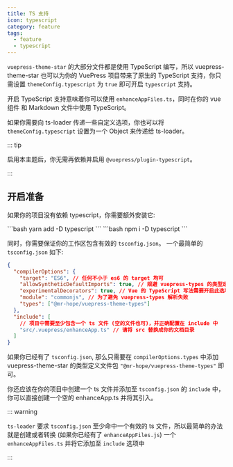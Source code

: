 ```yaml
---
title: TS 支持
icon: typescript
category: feature
tags:
  - feature
  - typescript
---
```


`vuepress-theme-star` 的大部分文件都是使用 TypeScript 编写，所以 vuepress-theme-star 也可以为你的 VuePress 项目带来了原生的 TypeScript
支持，你只需设置 `themeConfig.typescript` 为 `true` 即可开启 `typescript` 支持。

开启 TypeScript 支持意味着你可以使用 `enhanceAppFiles.ts`，同时在你的 vue 组件 和 Markdown 文件中使用 TypeScript。

如果你需要向 ts-loader 传递一些自定义选项，你也可以将 `themeConfig.typescript` 设置为一个 Object 来传递给 ts-loader。

<!-- more -->

::: tip

启用本主题后，你无需再依赖并启用 `@vuepress/plugin-typescript`。

:::

## 开启准备

如果你的项目没有依赖 typescript，你需要额外安装它:

<CodeGroup>
<CodeGroupItem title="yarn">
```bash
yarn add -D typescript
```
</CodeGroupItem>

<CodeGroupItem title="npm">
```bash
npm i -D typescript
```
</CodeGroupItem>
</CodeGroup>

同时，你需要保证你的工作区包含有效的 `tsconfig.json`。 一个最简单的 `tsconfig.json` 如下:

```json
{
  "compilerOptions": {
    "target": "ES6", // 任何不小于 es6 的 target 均可
    "allowSyntheticDefaultImports": true, // 规避 vuepress-types 的类型定义问题
    "experimentalDecorators": true, // Vue 的 TypeScript 写法需要开启此选项
    "module": "commonjs", // 为了避免 vuepress-types 解析失败
    "types": ["@mr-hope/vuepress-theme-types"]
  },
  "include": [
    // 项目中需要至少包含一个 ts 文件 (空的文件也可)，并正确配置在 include 中
    "src/.vuepress/enhanceApp.ts" // 请将 src 替换成你的文档目录
  ]
}
```

如果你已经有了 `tsconfig.json`, 那么只需要在 `compilerOptions.types` 中添加 vuepress-theme-star
的类型定义文件包 `"@mr-hope/vuepress-theme-types"` 即可。

你还应该在你的项目中创建一个 ts 文件并添加至 `tsconfig.json` 的 `include` 中，你可以直接创建一个空的 enhanceApp.ts 并将其引入。

::: warning

`ts-loader` 要求 `tsconfig.json` 至少命中一个有效的 ts 文件，所以最简单的办法就是创建或者转换 (如果你已经有了 `enhanceAppFiles.js`) 一个 `enhanceAppFiles.ts` 并将它添加至 `include` 选项中

:::
